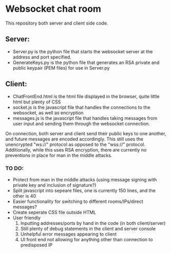 # Websocket chat room

This repository both server and client side code.
## Server:
 - Server.py is the python file that starts the websocket server at the address and port specified.
 - GenerateKeys.py is the python file that generates an RSA private and public keypair (PEM files) for use in Server.py

## Client:
 - ChatFrontEnd.html is the html file displayed in the browser, quite little html but plenty of CSS
 - socket.js is the javascript file that handles the connections to the websocket, as well as encryption
 - messages.js is the javascript file that handles taking messages from user input and sending them through the websocket connection.

On connection, both server and client send their public keys to one another, and future messages are encoded accordingly. This still uses the unencrypted "ws://" protocol as opposed to the "wss://" protocol. Additionally, while this uses RSA encryption, there are currently no preventions in place for man in the middle attacks.

### TO DO:
- Protect from man in the middle attacks (using message signing with private key and inclusion of signature?)
- Split javascript into sepeare files, one is currently 150 lines, and the other is 40
- Easier functionality for switching to different rooms/IPs/direct messages?
- Create seperate CSS file outside HTML
- User friendly
  1. Inputting addresses/ports by hand in the code (in both client/server)
  2. Still plenty of debug statements in the client and server console
  3. Unhelpful error messages appearing to client
  4. UI front end not allowing for anything other than connection to predisposed IP
  
